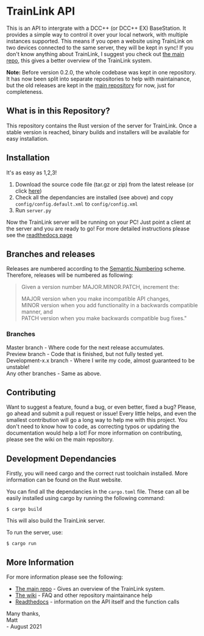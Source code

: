 # TrainLink API

This is an API to intergrate with a DCC++ (or DCC++ EX) BaseStation. It provides a simple way to control it over your local network, with multiple instances supported. This means if you open a website using TrainLink on two devices connected to the same server, they will be kept in sync! If you don't know anything about TrainLink, I suggest you check out [the main repo](https://github.com/trainlink-org/trainlink-api), this gives a better overview of the TrainLink system.

**Note:** Before version 0.2.0, the whole codebase was kept in one repository. It has now been split into separate repositories to help with maintainance, but the old releases are kept in the [main repository](https://github.com/trainlink-org/trainlink-api) for now, just for completeness.

## What is in this Repository?
This repository contains the Rust version of the server for TrainLink. Once a stable version is reached, binary builds and installers will be available for easy installation.

## Installation
It's as easy as 1,2,3!

1. Download the source code file (tar.gz or zip) from the latest release (or click [here](https://github.com/trainlink-org/python-server/releases/latest))
1. Check all the dependancies are installed (see above) and copy `config/config.default.xml` to `config/config.xml`
1. Run `server.py`

Now the TrainLink server will be running on your PC! Just point a client at the server and you are ready to go! For more detailed instructions please see the [readthedocs page](https://trainlink-api.readthedocs.io/en/stable/getting-started.html)

## Branches and releases
Releases are numbered according to the [Semantic Numbering](https://semver.org/) scheme. Therefore, releases will be numbered as following:

>Given a version number MAJOR.MINOR.PATCH, increment the:
>
>MAJOR version when you make incompatible API changes,  
MINOR version when you add functionality in a backwards compatible manner, and  
PATCH version when you make backwards compatible bug fixes."

### Branches
Master branch - Where code for the next release accumulates.  
Preview branch - Code that is finished, but not fully tested yet.  
Development-x.x branch - Where I write my code, almost guaranteed to be unstable!  
Any other branches - Same as above.

## Contributing
Want to suggest a feature, found a bug, or even better, fixed a bug? Please, go ahead and submit a pull request or issue! Every little helps, and even the smallest contribution will go a long way to help me with this project. You don't need to know how to code, as correcting typos or updating the documentation would help a lot! For more information on contributing, please see the wiki on the main repository.

## Development Dependancies
Firstly, you will need cargo and the correct rust toolchain installed. More information can be found on the Rust website.

You can find all the dependancies in the `cargo.toml` file. These can all be easily installed using cargo by running the following command:
```
$ cargo build
```
This will also build the TrainLink server.

To run the server, use:
```
$ cargo run
```

## More Information
For more information please see the following:
* [The main repo](https://github.com/trainlink-org/trainlink-api) - Gives an overview of the TrainLink system.
* [The wiki](https://github.com/trainlink-org/trainlink-api/wiki) - FAQ and other repository maintainance help
* [Readthedocs](https://trainlink-api.readthedocs.io) - information on the API itself and the function calls

Many thanks,  
Matt  
\- August 2021
